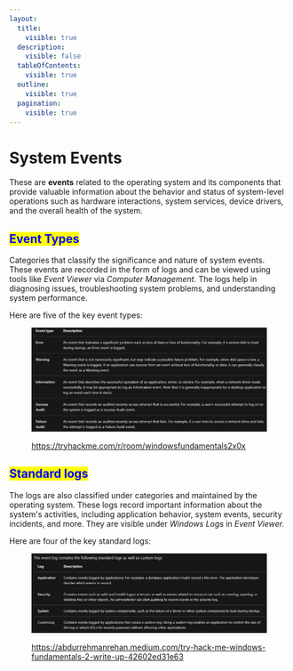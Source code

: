 ```yaml
---
layout:
  title:
    visible: true
  description:
    visible: false
  tableOfContents:
    visible: true
  outline:
    visible: true
  pagination:
    visible: true
---
```


# System Events

These are **events** related to the operating system and its components that provide valuable information about the behavior and status of system-level operations such as hardware interactions, system services, device drivers, and the overall health of the system.

## <mark style="color:blue;">Event Types</mark>

Categories that classify the significance and nature of system events. These events are recorded in the form of logs and can be viewed using tools like _Event Viewer_ via _Computer Management_. The logs help in diagnosing issues, troubleshooting system problems, and understanding system performance.

Here are five of the key event types:

<figure><img src="../../.gitbook/assets/image (257) (1).png" alt=""><figcaption><p><a href="https://tryhackme.com/r/room/windowsfundamentals2x0x">https://tryhackme.com/r/room/windowsfundamentals2x0x</a></p></figcaption></figure>

## <mark style="color:blue;">Standard logs</mark>

The logs are also classified under categories and maintained by the operating system. These logs record important information about the system's activities, including application behavior, system events, security incidents, and more. They are visible under _Windows Logs_ in _Event Viewer._

Here are four of the key standard logs:

<figure><img src="../../.gitbook/assets/image (5) (1) (1) (1) (1) (1).png" alt=""><figcaption><p><a href="https://abdurrehmanrehan.medium.com/try-hack-me-windows-fundamentals-2-write-up-42602ed31e63">https://abdurrehmanrehan.medium.com/try-hack-me-windows-fundamentals-2-write-up-42602ed31e63</a></p></figcaption></figure>
